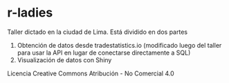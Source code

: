 # r-ladies

Taller dictado en la ciudad de Lima. Está dividido en dos partes

1. Obtención de datos desde tradestatistics.io (modificado luego del taller para usar la API en lugar de conectarse directamente a SQL)
2. Visualización de datos con Shiny

Licencia Creative Commons Atribución - No Comercial 4.0 
